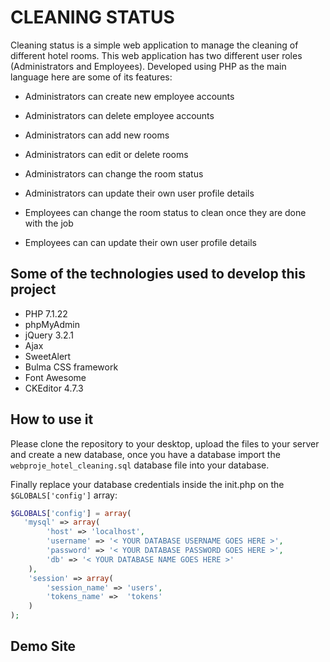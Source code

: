 # CLEANING STATUS

Cleaning status is a simple web application to manage the cleaning of different hotel rooms. This web application has two different user roles (Administrators and Employees). Developed using PHP as the main language here are some of its features:

- Administrators can create new employee accounts
- Administrators can delete employee accounts
- Administrators can add new rooms
- Administrators can edit or delete rooms
- Administrators can change the room status
- Administrators can update their own user profile details

- Employees can change the room status to clean once they are done with the job
- Employees can can update their own user profile details


## Some of the technologies used to develop this project

- PHP 7.1.22
- phpMyAdmin
- jQuery 3.2.1
- Ajax
- SweetAlert
- Bulma CSS framework
- Font Awesome
- CKEditor 4.7.3


## How to use it

Please clone the repository to your desktop, upload the files to your server and create a new database, once you have a database import the `webproje_hotel_cleaning.sql` database file into your database.

Finally replace your database credentials inside the init.php on the `$GLOBALS['config']` array:

```php
$GLOBALS['config'] = array(
   'mysql' => array(
		'host' => 'localhost',
		'username' => '< YOUR DATABASE USERNAME GOES HERE >',
		'password' => '< YOUR DATABASE PASSWORD GOES HERE >',
		'db' => '< YOUR DATABASE NAME GOES HERE >'
	),
	'session' => array(
		'session_name' => 'users',
		'tokens_name' =>  'tokens'
	)
);
```

## Demo Site
